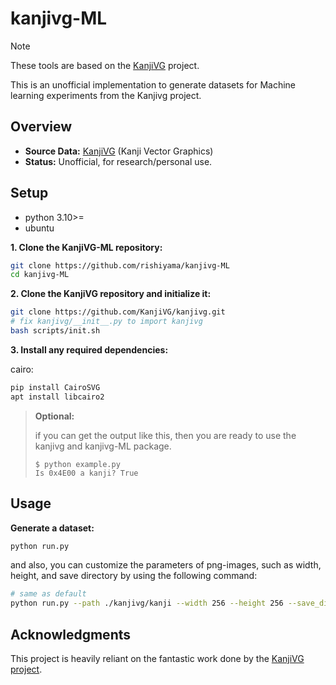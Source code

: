 # kanjivg-ML
> [!NOTE]
> These tools are based on the [KanjiVG](https://github.com/KanjiVG/kanjivg) project.

This is an unofficial implementation to generate datasets for Machine learning experiments from the Kanjivg project.


## Overview

- **Source Data:** [KanjiVG](https://github.com/KanjiVG/kanjivg) (Kanji Vector Graphics)
- **Status:** Unofficial, for research/personal use.


## Setup
- python 3.10>=
- ubuntu 

**1. Clone the KanjiVG-ML repository:**
```bash
git clone https://github.com/rishiyama/kanjivg-ML
cd kanjivg-ML
```

**2. Clone the KanjiVG repository and initialize it:**
```bash
git clone https://github.com/KanjiVG/kanjivg.git
# fix kanjivg/__init__.py to import kanjivg
bash scripts/init.sh 
```

**3. Install any required dependencies:**

cairo:
```bash
pip install CairoSVG 
apt install libcairo2
```

> **Optional:**
>
>if you can get the output like this, then you are ready to use the kanjivg and kanjivg-ML package.
>```
>$ python example.py 
>Is 0x4E00 a kanji? True
>```

## Usage
**Generate a dataset:**
```bash
python run.py
```
and also, you can customize the parameters of png-images, such as width, height, and save directory by using the following command:

```bash
# same as default
python run.py --path ./kanjivg/kanji --width 256 --height 256 --save_dir ./output
```
<!--
## Prerequisites

- Python 3.x
- A local clone of the [KanjiVG repository](https://github.com/KanjiVG/kanjivg).

## Quick Start

1.  **Clone this repository:**
    ```bash
    git clone https://github.com/rishiyama/kanjivg-ML.git
    cd kanjivg-ML
    ```

2.  **Clone the KanjiVG repository:**
    ```bash
    git clone https://github.com/KanjiVG/kanjivg.git
    cd kanjivg
    pip install -e .
    ```
 
3.  **Install dependencies:**
    ```bash
    # # pip install -r requirements.txt
    ```

4.  **Run the script:**
    ```bash
    # python generate_dataset.py --kanjivg_path ./kanjivg --output_path ./kanji_dataset.csv
    ``` -->


## Acknowledgments

This project is heavily reliant on the fantastic work done by the [KanjiVG project](https://github.com/KanjiVG/kanjivg).  